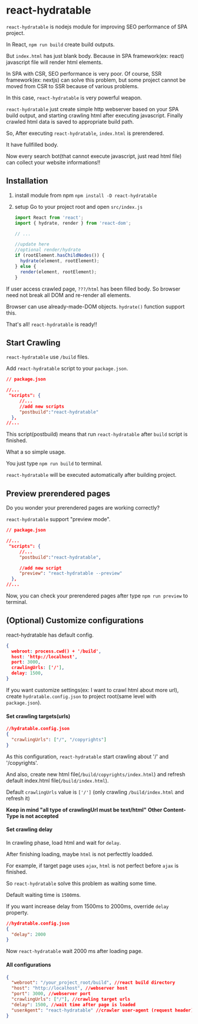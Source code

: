 # react-hydratable

`react-hydratable` is nodejs module for improving SEO performance of SPA project.

In React, `npm run build` create build outputs.

But `index.html` has just blank body. Because in SPA framework(ex: react) javascript file will render html elements.

In SPA with CSR, SEO performance is very poor. Of course, SSR framework(ex: nextjs) can solve this problem, but some project cannot be moved from CSR to SSR because of various problems.

In this case, `react-hydratable` is very powerful weapon.

`react-hydratable` just create simple http webserver based on your SPA build output, and starting crawling html after executing javascript. Finally crawled html data is saved to appropriate build path.

So, After executing `react-hydratable`, `index.html` is prerendered.

It have fullfilled body.

Now every search bot(that cannot execute javascript, just read html file) can collect your website informations!!

## Installation

1. install module from npm
   `npm install -D react-hydratable`

2. setup
   Go to your project root and open `src/index.js`

   ```javascript
   import React from 'react';
   import { hydrate, render } from 'react-dom';

   // ...

   //update here
   //optional render/hydrate
   if (rootElement.hasChildNodes()) {
     hydrate(element, rootElement);
   } else {
     render(element, rootElement);
   }
   ```

If user access crawled page, `???/html` has been filled body. So browser need not break all DOM and re-render all elements.

Browser can use already-made-DOM objects. `hydrate()` function support this.

That's all! `react-hydratable` is ready!!

## Start Crawling

`react-hydratable` use `/build` files.

Add `react-hydratable` script to your `package.json`.

```json
// package.json

//...
 "scripts": {
     //...
     //add new scripts
     "postbuild":"react-hydratable"
  },
//...
```

This script(postbuild) means that run `react-hydratable` after `build` script is finished.

What a so simple usage.

You just type `npm run build` to terminal.

`react-hydratable` will be executed automatically after building project.

## Preview prerendered pages

Do you wonder your prerendered pages are working correctly?

`react-hydratable` support "preview mode".

```json
// package.json

//...
 "scripts": {
     //...
     "postbuild":"react-hydratable",

     //add new script
     "preview": "react-hydratable --preview"
  },
//...
```

Now, you can check your prerendered pages after type `npm run preview` to terminal.

## (Optional) Customize configurations

react-hydratable has default config.

```json
{
  webroot: process.cwd() + '/build',
  host: 'http://localhost',
  port: 3000,
  crawlingUrls: ['/'],
  delay: 1500,
}
```

If you want customize settings(ex: I want to crawl html about more url), create `hydratable.config.json` to project root(same level with `package.json`).

#### Set crawling targets(urls)

```json
//hydratable.config.json
{
  "crawlingUrls": ["/", "/copyrights"]
}
```

As this configuration, `react-hydratable` start crawling about '/' and '/copyrights'.

And also, create new html file(`/build/copyrights/index.html`) and refresh default index.html file(`/build/index.html`).

Default `crawlingUrls` value is `['/']` (only crawling `/build/index.html` and refresh it)

**Keep in mind "all type of crawlingUrl must be text/html"**
**Other Content-Type is not accepted**

#### Set crawling delay

In crawling phase, load html and wait for `delay`.

After finishing loading, maybe `html` is not perfecttly loadded.

For example, if target page uses `ajax`, `html` is not perfect before `ajax` is finished.

So `react-hydratable` solve this problem as waiting some time.

Default waiting time is `1500`ms.

If you want increase delay from 1500ms to 2000ms, override `delay` property.

```json
//hydratable.config.json
{
  "delay": 2000
}
```

Now `react-hydratable` wait 2000 ms after loading page.

#### All configurations

```json
{
  "webroot": "/your_project_root/build", //react build directory
  "host": "http://localhost", //webserver host
  "port": 3000, //webserver port
  "crawlingUrls": ["/"], //crawling target urls
  "delay": 1500, //wait time after page is loaded
  "userAgent": "react-hydratable" //crawler user-agent (request header)
}
```
